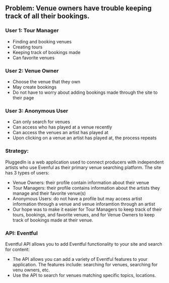 ## Problem: Venue owners have trouble keeping track of all their bookings.
### User 1:  Tour Manager
*	Finding and booking venues
* Creating tours
*	Keeping track of bookings made
* Can favorite venues
### User 2: Venue Owner
*	Choose the venue that they own
* May create bookings
*	Do not have to worry about adding bookings made through the site to their page
### User 3: Anonymous User
*	Can only search for venues
*	Can access who has played at a venue recently
*	Can access the venues an artist has played at
*	Upon clicking on a venue an artist has played at, the process repeats
### Strategy: 
PluggedIn is a web application used to connect producers with independent artists who use Evenful as their primary venue searching platform. The site has 3 types of users: 
* Venue Owners: their profile contain information about their venue
* Tour Managers: their profile contains information about the artists they manage and their favorite venue(s)
* Anonymous Users: do not have a profile but may access artist information through a venue and venue inforamtion through an artist
* Our hope was to make it easier for Tour Managers to keep track of their tours, bookings, and favorite venues, and for Venue Owners to keep track of bookings made at their venue.
### API: Eventful
Eventful API allows you to add Eventful functionality to your site and search for content:
*	The API allows you can add a variety of Eventful features to your application. The features include: searching for venues, searching for venu owners, etc.
*	Use the API to search for venues matching specific topics, locations.

